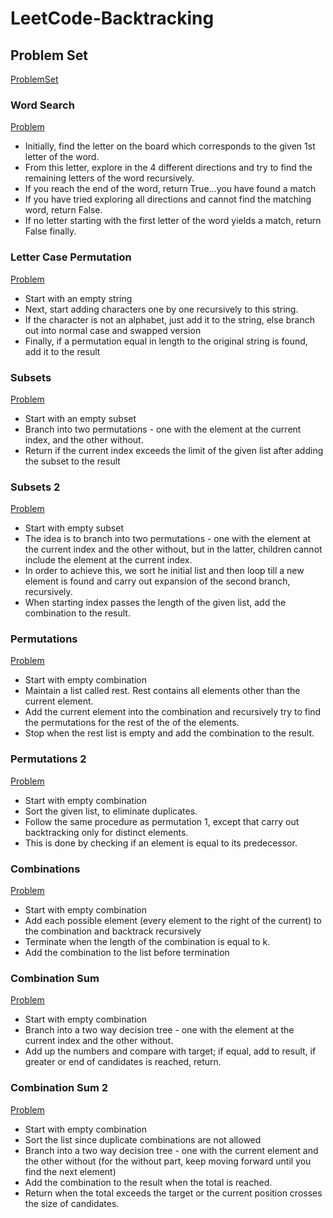 # LeetCode-Backtracking

## Problem Set

[ProblemSet](https://seanprashad.com/leetcode-patterns/)

### Word Search 
[Problem](https://leetcode.com/problems/word-search/)
* Initially, find the letter on the board which corresponds to the given 1st letter of the word.
* From this letter, explore in the 4 different directions and try to find the remaining letters of the word recursively.
* If you reach the end of the word, return True...you have found a match
* If you have tried exploring all directions and cannot find the matching word, return False.
* If no letter starting with the first letter of the word yields a match, return False finally.

### Letter Case Permutation
[Problem](https://leetcode.com/problems/letter-case-permutation/)
* Start with an empty string
* Next, start adding characters one by one recursively to this string.
* If the character is not an alphabet, just add it to the string, else branch out into normal case and swapped version
* Finally, if a permutation equal in length to the original string is found, add it to the result

### Subsets
[Problem](https://leetcode.com/problems/subsets/)
* Start with an empty subset
* Branch into two permutations - one with the element at the current index, and the other without.
* Return if the current index exceeds the limit of the given list after adding the subset to the result

### Subsets 2
[Problem](https://leetcode.com/problems/subsets-ii/)
* Start with empty subset
* The idea is to branch into two permutations - one with the element at the current index and the other without, but in the latter, children cannot include the element at the current index.
* In order to achieve this, we sort he initial list and then loop till a new element is found and carry out expansion of the second branch, recursively.
* When starting index passes the length of the given list, add the combination to the result.

### Permutations
[Problem](https://leetcode.com/problems/permutations/)
* Start with empty combination
* Maintain a list called rest. Rest contains all elements other than the current element.
* Add the current element into the combination and recursively try to find the permutations for the rest of the of the elements.
* Stop when the rest list is empty and add the combination to the result.

### Permutations 2
[Problem](https://leetcode.com/problems/permutations-ii/)
* Start with empty combination
* Sort the given list, to eliminate duplicates.
* Follow the same procedure as permutation 1, except that carry out backtracking only for distinct elements.
* This is done by checking if an element is equal to its predecessor.

### Combinations
[Problem](https://leetcode.com/problems/combinations/)
* Start with empty combination
* Add each possible element (every element to the right of the current) to the combination and backtrack recursively
* Terminate when the length of the combination is equal to k.
* Add the combination to the list before termination

### Combination Sum
[Problem](https://leetcode.com/problems/combination-sum/)
* Start with empty combination
* Branch into a two way decision tree - one with the element at the current index and the other without.
* Add up the numbers and compare with target; if equal, add to result, if greater or end of candidates is reached, return.

### Combination Sum 2
[Problem]()
* Start with empty combination
* Sort the list since duplicate combinations are not allowed
* Branch into a two way decision tree - one with the current element and the other without (for the without part, keep moving forward until you find the next element)
* Add the combination to the result when the total is reached.
* Return when the total exceeds the target or the current position crosses the size of candidates.



